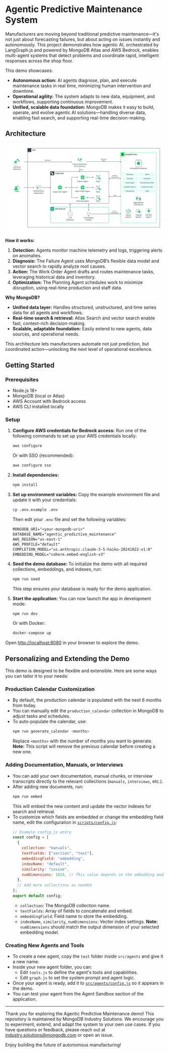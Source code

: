 # Agentic Predictive Maintenance System

Manufacturers are moving beyond traditional predictive maintenance—it's not just about forecasting failures, but about acting on issues instantly and autonomously. This project demonstrates how agentic AI, orchestrated by LangGraph.js and powered by MongoDB Atlas and AWS Bedrock, enables multi-agent systems that detect problems and coordinate rapid, intelligent responses across the shop floor.

This demo showcases:

- **Autonomous action:** AI agents diagnose, plan, and execute maintenance tasks in real time, minimizing human intervention and downtime.
- **Operational agility:** The system adapts to new data, equipment, and workflows, supporting continuous improvement.
- **Unified, scalable data foundation:** MongoDB makes it easy to build, operate, and evolve agentic AI solutions—handling diverse data, enabling fast search, and supporting real-time decision-making.

## Architecture

![High Level Architecture](public/img/high-level-architecture.svg)

**How it works:**

1. **Detection:** Agents monitor machine telemetry and logs, triggering alerts on anomalies.
2. **Diagnosis:** The Failure Agent uses MongoDB’s flexible data model and vector search to rapidly analyze root causes.
3. **Action:** The Work Order Agent drafts and routes maintenance tasks, leveraging historical data and inventory.
4. **Optimization:** The Planning Agent schedules work to minimize disruption, using real-time production and staff data.

**Why MongoDB?**

- **Unified data layer:** Handles structured, unstructured, and time series data for all agents and workflows.
- **Real-time search & retrieval:** Atlas Search and vector search enable fast, context-rich decision-making.
- **Scalable, adaptable foundation:** Easily extend to new agents, data sources, and operational needs.

This architecture lets manufacturers automate not just prediction, but coordinated action—unlocking the next level of operational excellence.

## Getting Started

### Prerequisites

- Node.js 18+
- MongoDB (local or Atlas)
- AWS Account with Bedrock access
- AWS CLI installed locally

### Setup

1. **Configure AWS credentials for Bedrock access:**
   Run one of the following commands to set up your AWS credentials locally:

   ```bash
   aws configure
   ```

   Or with SSO (recommended):

   ```bash
   aws configure sso
   ```

2. **Install dependencies:**

   ```bash
   npm install
   ```

3. **Set up environment variables:**
   Copy the example environment file and update it with your credentials:

   ```bash
   cp .env.example .env
   ```

   Then edit your `.env` file and set the following variables:

   ```env
   MONGODB_URI="<your-mongodb-uri>"
   DATABASE_NAME="agentic_predictive_maintenance"
   AWS_REGION="us-east-1"
   AWS_PROFILE="default"
   COMPLETION_MODEL="us.anthropic.claude-3-5-haiku-20241022-v1:0"
   EMBEDDING_MODEL="cohere.embed-english-v3"
   ```

4. **Seed the demo database:**
   To initialize the demo with all required collections, embeddings, and indexes, run:

   ```bash
   npm run seed
   ```

   This step ensures your database is ready for the demo application.

5. **Start the application:**
   You can now launch the app in development mode:

   ```bash
   npm run dev
   ```

   Or with Docker:

   ```bash
   docker-compose up
   ```

Open [http://localhost:8080](http://localhost:8080) in your browser to explore the demo.

## Personalizing and Extending the Demo

This demo is designed to be flexible and extensible. Here are some ways you can tailor it to your needs:

### Production Calendar Customization

- By default, the production calendar is populated with the next 6 months from today.
- You can manually edit the `production_calendar` collection in MongoDB to adjust tasks and schedules.
- To auto-populate the calendar, use:
  ```bash
  npm run generate_calendar <months>
  ```
  Replace `<months>` with the number of months you want to generate. **Note:** This script will remove the previous calendar before creating a new one.

### Adding Documentation, Manuals, or Interviews

- You can add your own documentation, manual chunks, or interview transcripts directly to the relevant collections (`manuals`, `interviews`, etc.).
- After adding new documents, run:
  ```bash
  npm run embed
  ```
  This will embed the new content and update the vector indexes for search and retrieval.
- To customize which fields are embedded or change the embedding field name, edit the configuration in [`scripts/config.js`](scripts/config.js):
  ```javascript
  // Example config.js entry
  const config = [
    {
      collection: "manuals",
      textFields: ["section", "text"],
      embeddingField: "embedding",
      indexName: "default",
      similarity: "cosine",
      numDimensions: 1024, // This value depends on the embedding model selected
    },
    // Add more collections as needed
  ];
  export default config;
  ```
  - `collection`: The MongoDB collection name.
  - `textFields`: Array of fields to concatenate and embed.
  - `embeddingField`: Field name to store the embedding.
  - `indexName`, `similarity`, `numDimensions`: Vector index settings. **Note:** `numDimensions` should match the output dimension of your selected embedding model.

### Creating New Agents and Tools

- To create a new agent, copy the `test` folder inside `src/agents` and give it a new name.
- Inside your new agent folder, you can:
  - Edit `tools.js` to define the agent's tools and capabilities.
  - Edit `graph.js` to set the system prompt and agent logic.
- Once your agent is ready, add it to [`src/agents/config.js`](src/agents/config.js) so it appears in the demo.
- You can test your agent from the Agent Sandbox section of the application.

---

Thank you for exploring the Agentic Predictive Maintenance demo! This repository is maintained by MongoDB Industry Solutions. We encourage you to experiment, extend, and adapt the system to your own use cases. If you have questions or feedback, please reach out at industry.solutions@mongodb.com or open an issue.

Enjoy building the future of autonomous manufacturing!
